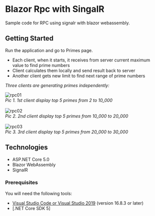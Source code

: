 # Blazor Rpc with SingalR

Sample code for RPC using signalr with blazor webassembly.

## Getting Started

Run the application and go to Primes page. 

* Each client, when it starts, it receives from server current maximum value to find prime numbers
* Client calculates them locally and send result back to server
* Another client gets new limit to find next range of prime numbers

_Three clients are generating primes independently:_

![rpc01](https://user-images.githubusercontent.com/14275269/200368299-e0132135-6e45-477c-9d79-f5640747764d.jpg)
<br/>
_Pic 1. 1st client display top 5 primes from 2 to 10_000_
<br/>
<br/>
![rpc02](https://user-images.githubusercontent.com/14275269/200368549-aa3ca146-7441-4b4e-96f6-47f65c057d96.jpg)
<br/>
_Pic 2. 2nd client display top 5 primes from 10_000 to 20_000_
<br/>
<br/>
![rpc03](https://user-images.githubusercontent.com/14275269/200368840-848447eb-eb27-4d04-a5dc-f2b856279d01.jpg)
<br/>
_Pic 3. 3rd client display top 5 primes from 20_000 to 30_000_
<br/>
## Technologies
* ASP.NET Core 5.0
* Blazor WebAssembly
* SignalR


### Prerequisites
You will need the following tools:

* [Visual Studio Code or Visual Studio 2019](https://visualstudio.microsoft.com/vs/) (version 16.8.3 or later)
* [.NET Core SDK 5]
 
